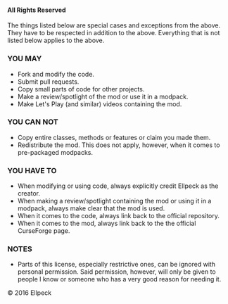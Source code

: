 #### All Rights Reserved

The things listed below are special cases and exceptions from the above. They have to be respected in addition to the above.
Everything that is not listed below applies to the above.

### YOU MAY
* Fork and modify the code.
* Submit pull requests.
* Copy small parts of code for other projects.
* Make a review/spotlight of the mod or use it in a modpack.
* Make Let's Play (and similar) videos containing the mod.

### YOU CAN NOT
* Copy entire classes, methods or features or claim you made them.
* Redistribute the mod. This does not apply, however, when it comes to pre-packaged modpacks.

### YOU HAVE TO
* When modifying or using code, always explicitly credit Ellpeck as the creator.
* When making a review/spotlight containing the mod or using it in a modpack, always make clear that the mod is used.
* When it comes to the code, always link back to the official repository.
* When it comes to the mod, always link back to the the official CurseForge page.

### NOTES
* Parts of this license, especially restrictive ones, can be ignored with personal permission. Said permission, however, will only be given to people I know or someone who has a very good reason for needing it.

© 2016 Ellpeck